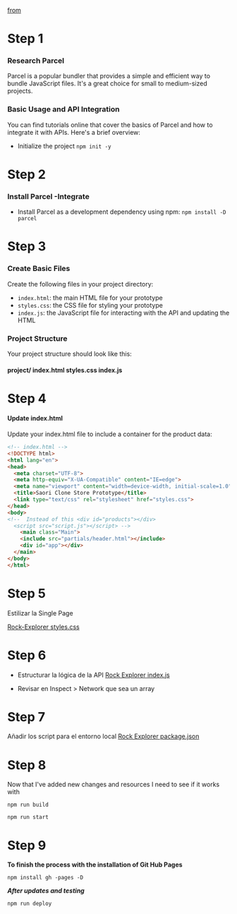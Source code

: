 [from](https://docs.google.com/document/d/1papwAxeaE_-nfn9diIam1gRT1oc_8mbH9IOl-eUgcYI/edit)

# Step 1

### Research Parcel
Parcel is a popular bundler that provides a simple and efficient way to bundle JavaScript files. It's a great choice for small to medium-sized projects.

### Basic Usage and API Integration
You can find tutorials online that cover the basics of Parcel and how to integrate it with APIs. Here's a brief overview:

* Initialize the project `npm init -y`

# Step 2

### Install Parcel -Integrate
* Install Parcel as a development dependency using npm: `npm install -D parcel`

# Step 3 
### Create Basic Files
Create the following files in your project directory:

* `index.html`: the main HTML file for your prototype
* `styles.css`: the CSS file for styling your prototype
* `index.js`: the JavaScript file for interacting with the API and updating the HTML

### Project Structure
Your project structure should look like this:

#### project/ index.html styles.css index.js

# Step 4
#### Update index.html
Update your index.html file to include a container for the product data:

```html
<!-- index.html -->
<!DOCTYPE html>
<html lang="en">
<head>
  <meta charset="UTF-8">
  <meta http-equiv="X-UA-Compatible" content="IE=edge">
  <meta name="viewport" content="width=device-width, initial-scale=1.0">
  <title>Saori Clone Store Prototype</title>
  <link type="text/css" rel="stylesheet" href="styles.css">
</head>
<body>
<!--  Instead of this <div id="products"></div>
  <script src="script.js"></script> -->
    <main class="Main">
    <include src="partials/header.html"></include>
    <div id="app"></div>
  </main>
</body>
</html>
```

# Step 5
Estilizar la Single Page

[Rock-Explorer styles.css](https://github.com/saorionline/rock-explorer/blob/main/src/styles.css)


# Step 6
* Estructurar la lógica de la API
[Rock Explorer index.js](https://github.com/saorionline/rock-explorer/blob/main/src/index.js)

* Revisar en Inspect > Network que sea un array

# Step 7
Añadir los script para el entorno local
[Rock Explorer package.json](https://github.com/saorionline/rock-explorer/blob/main/package.json)

# Step 8

Now that I've added new changes and resources I need to see if it works with 

`npm run build`

`npm run start`

# Step 9
**To finish the process with the installation of Git Hub Pages**

`npm install gh -pages -D`

***After updates and testing***

`npm run deploy`